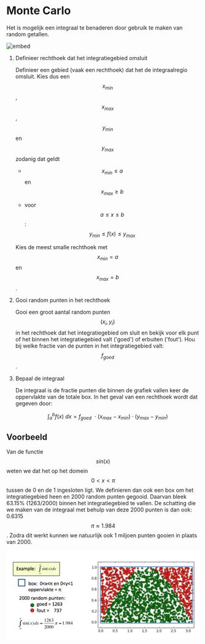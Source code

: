 # Monte Carlo

Het is mogelijk een integraal te benaderen door gebruik te maken van random getallen.

![embed](https://player.vimeo.com/video/138378068)


1.  Definieer rechthoek dat het integratiegebied omsluit

    Definieer een gebied (vaak een rechthoek) dat het de integraalregio omsluit. Kies dus 
    een  $$x_{min}$$, $$x_{max}$$, $$y_{min}$$ en $$y_{max}$$ zodanig dat geldt 

      - $$x_{min} \leq a$$ en $$x_{max} \geq b$$

      - voor $$a \leq x \leq b$$ : $$y_{min} \leq f(x)  \leq y_{max}$$

    Kies de meest smalle rechthoek met $$x_{min} = a$$ en $$x_{max} = b$$.

2.  Gooi random punten in het rechthoek

    Gooi een groot aantal random punten $$(x_i, y_i)$$ in het rechthoek dat het integratiegebied om sluit en 
    bekijk voor elk punt of het binnen het integratiegebied valt ('goed') of erbuiten ('fout'). Hou bij welke 
    fractie van de punten in het integratiegebied valt: $$f_{goed}$$.

3.  Bepaal de integraal

    De integraal is de fractie punten die binnen de grafiek vallen keer de oppervlakte van de totale box. 
    In het geval van een rechthoek wordt dat gegeven door:

    $$
        \int_a^b f(x)~dx = f_{goed}~~\cdot~(x_{max}-x_{min})\cdot(y_{max}-y_{min})
    $$

## Voorbeeld

Van de functie $$sin(x)$$ weten we dat het op het domein $$0 < x < \pi$$ tussen de 0 en de 1 ingesloten ligt. We 
definieren dan ook een box om het integratiegebied heen en 2000 random punten gegooid. Daarvan bleek 63.15% 
(1263/2000) binnen het integratiegebied te vallen. De schatting die we maken van de integraal met behulp van 
deze 2000 punten is dan ook: 0.6315$$\pi \approx 1.984$$. Zodra dit werkt kunnen we natuurlijk ook 1 miljoen 
punten gooien in plaats van 2000. 

![](MonteCarloExample.png)
